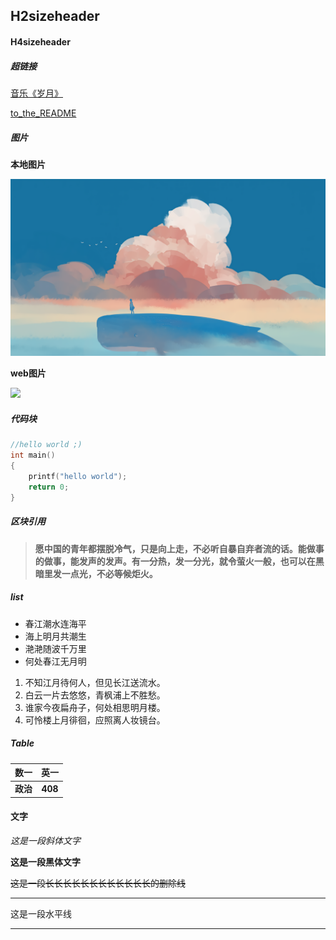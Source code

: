 ## H2sizeheader

#### H4sizeheader

##### 超链接

[音乐《岁月》](https://www.bilibili.com/medialist/play/ml1128717330/BV1MJ411t7hS)

[to_the_README](./README.md)

##### 图片

**本地图片**

![](./img2.png)

**web图片**

![](https://i0.hdslb.com/bfs/article/23ab02d210f4b85fbe2486cd421808d169376b86.jpg@1320w_404h.webp)

##### 代码块

```c++
//hello world ;)
int main()
{
    printf("hello world");
    return 0;
}
```

##### 区块引用

>**愿中国的青年都摆脱冷气，只是向上走，不必听自暴自弃者流的话。能做事的做事，能发声的发声。有一分热，发一分光，就令萤火一般，也可以在黑暗里发一点光，不必等候炬火。**

##### list

- 春江潮水连海平
- 海上明月共潮生
- 滟滟随波千万里
- 何处春江无月明

1. 不知江月待何人，但见长江送流水。
2. 白云一片去悠悠，青枫浦上不胜愁。
3. 谁家今夜扁舟子，何处相思明月楼。
4. 可怜楼上月徘徊，应照离人妆镜台。

##### Table

|   数一   |  英一   |
| :------: | :-----: |
| **政治** | **408** |

#### 文字

*这是一段斜体文字*

**这是一段黑体文字**

~~这是一段长长长长长长长长长长长长的删除线~~

---

这是一段水平线

---

